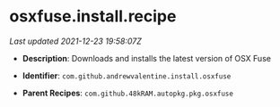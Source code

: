 # osxfuse.install.recipe

_Last updated 2021-12-23 19:58:07Z_

- **Description**: Downloads and installs the latest version of OSX Fuse

- **Identifier**: `com.github.andrewvalentine.install.osxfuse`

- **Parent Recipes**: `com.github.48kRAM.autopkg.pkg.osxfuse`